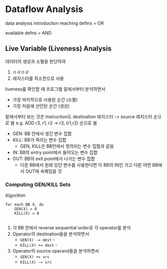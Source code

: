 # Dataflow Analysis



data analysis introduction
reaching defins = OR

available defns = AND


## Live Variable (Liveness) Analysis
데이터의 생성과 소멸을 판단하여
1. ㅇㄹㅇㄹ
2. 레지스터를 최소한으로 사용


liveness를 확인할 때 프로그램 밑에서부터 분석하면서 
- 가장 마지막으로 사용된 순간 (소멸)
- 가장 처음에 선언된 순간 (생성)

밑에서부터 보는 것은 Instruction도 destination 레지스터 -> source 레지스터 순으로 봄
e.g. ADD r3, r1, r2 -> r3, (r1,r2) 순으로 봄 

- GEN: BB 안에서 생긴 변수 집합
- KILL: BB가 죽이는 변수 집합
	- GEN, KILL은 BB안에서 정의되는 변수 집합과 같음
- IN: BB의 entry point에서 들어오는 변수 집합
- OUT: BB의 exit point에서 나가는 변수 집합
	- 다른 BB에서 원래 있던 변수를 사용한다면 이 BB의 IN인 거고 다른 어떤 BB에서 OUT에 속해있을 것

### Computing GEN/KILL Sets

Algorithm

```
for each BB X, do
	GEN(X) = 0
	KILL(X) = 0
	
```

1. 각 BB 안에서 reverse sequential order로 각 operator를 분석
2. Operator의 destination들을 분석하면서
	- `GEN(X) -= dest` - 
	- `KILL(X) += dest` - 
3. Operator의 source operand들을 분석하면서
	- `GEN(X) += src`
	- `KILL(X) -= src` 





 


